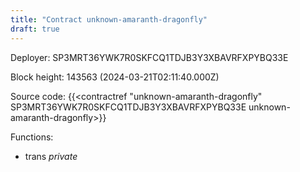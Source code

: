 ```yaml
---
title: "Contract unknown-amaranth-dragonfly"
draft: true
---
```

Deployer: SP3MRT36YWK7R0SKFCQ1TDJB3Y3XBAVRFXPYBQ33E


 



Block height: 143563 (2024-03-21T02:11:40.000Z)

Source code: {{<contractref "unknown-amaranth-dragonfly" SP3MRT36YWK7R0SKFCQ1TDJB3Y3XBAVRFXPYBQ33E unknown-amaranth-dragonfly>}}

Functions:

* trans _private_
